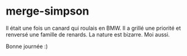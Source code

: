 # merge-simpson

Il était une fois un canard qui roulais en BMW.
Il a grillé une priorité et renversé une famille de renards.
La nature est bizarre.
Moi aussi.

Bonne journée :)
